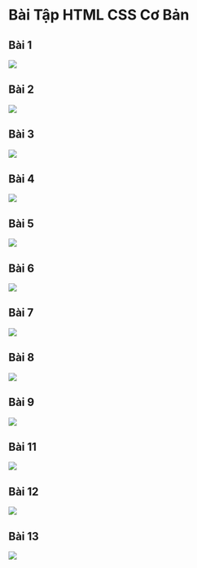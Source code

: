 # Bài Tập HTML CSS Cơ Bản    

## Bài 1
![](https://i.imgur.com/UY4Xalq.png)

## Bài 2
![](https://imgur.com/vlLF02O.png)

## Bài 3
![](https://imgur.com/SHe5v0e.png)

## Bài 4
![](https://imgur.com/RckERD6.png)

## Bài 5
![](https://imgur.com/MI1cHgP.png)

## Bài 6
![](https://imgur.com/9kaGF3x.png)

## Bài 7
![](https://imgur.com/XbYAk1N.png)

## Bài 8
![](https://imgur.com/cSxUY8r.png)

## Bài 9
![](https://imgur.com/onF5n4J.png)

## Bài 11
![](https://imgur.com/2K09N0D.png)

## Bài 12
![](https://imgur.com/g2uz6qY.png)

## Bài 13
![](https://imgur.com/95PcbFE.png)
